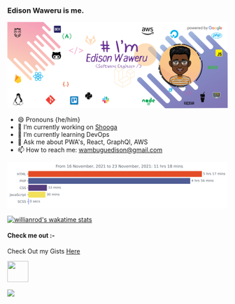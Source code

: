 ### Edison Waweru is me. 
![poster](https://raw.githubusercontent.com/wambuguedison/wambuguedison/master/devedd_poster_v2.png)

<!--
**wambuguedison/wambuguedison** is a ✨ _special_ ✨ repository because its `README.md` (this file) appears on your GitHub profile.

Here are some ideas to get you started:

- 🔭 I’m currently working on https://shooga.me
- 🌱 I’m currently learning DevOps
- 👯 I’m looking to collaborate on ...
- 🤔 I’m looking for help with ...
- 💬 Ask me about PWA's, React, GraphQl, NodeJS, AWS
- 📫 How to reach me: wambuguedison@gmail.com
-: ...
- ⚡ Fun fact: ...
-->
- 😄 Pronouns {he/him}
- 🔭 I’m currently working on <a href="https://shooga.me">Shooga</a>
- 🌱 I’m currently learning DevOps
- 💬 Ask me about PWA's, React, GraphQl, AWS
- 📫 How to reach me: wambuguedison@gmail.com

<!-- <img src="https://github.com/<username>/<repository-name>/blob/<branch-name>/images/stat.svg" alt="Alternative Text"/> -->
<img src="https://raw.githubusercontent.com/wambuguedison/wambuguedison/ccb75812b2491d4cfea1db30bec29ee03cebacbb/images/stat.svg" alt="Eddie's WakaTime Activity"/>

[![willianrod's wakatime stats](https://github-readme-stats.vercel.app/api/wakatime?username=willianrod)](https://github.com/anuraghazra/github-readme-stats)



 #### Check me out :-
 
 Check Out my Gists <a href="https://gist.github.com/wambuguedison">Here</a>
 
 <a href="https://dev.to/wambuguedison"><img src="https://d2fltix0v2e0sb.cloudfront.net/dev-badge.svg" height="48" width="48" ></a>  
 
 <a href="https://www.codewars.com/wambuguedison"><img src="https://www.codewars.com/users/wambuguedison/badges/large"></a>
 

 
